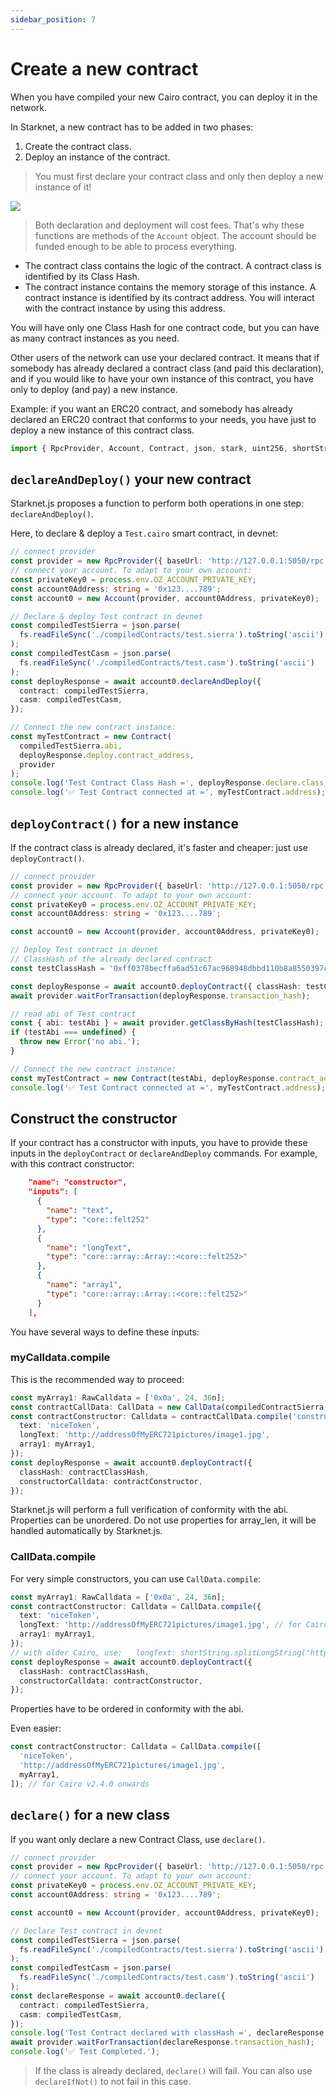 ```yaml
---
sidebar_position: 7
---
```


# Create a new contract

When you have compiled your new Cairo contract, you can deploy it in the network.

In Starknet, a new contract has to be added in two phases:

1. Create the contract class.
2. Deploy an instance of the contract.

> You must first declare your contract class and only then deploy a new instance of it!

![](./pictures/createContract.png)

> Both declaration and deployment will cost fees. That's why these functions are methods of the `Account` object. The account should be funded enough to be able to process everything.

- The contract class contains the logic of the contract. A contract class is identified by its Class Hash.
- The contract instance contains the memory storage of this instance. A contract instance is identified by its contract address. You will interact with the contract instance by using this address.

You will have only one Class Hash for one contract code, but you can have as many contract instances as you need.

Other users of the network can use your declared contract. It means that if somebody has already declared a contract class (and paid this declaration), and if you would like to have your own instance of this contract, you have only to deploy (and pay) a new instance.

Example: if you want an ERC20 contract, and somebody has already declared an ERC20 contract that conforms to your needs, you have just to deploy a new instance of this contract class.

```typescript
import { RpcProvider, Account, Contract, json, stark, uint256, shortString } from 'starknet';
```

## `declareAndDeploy()` your new contract

Starknet.js proposes a function to perform both operations in one step: `declareAndDeploy()`.

Here, to declare & deploy a `Test.cairo` smart contract, in devnet:

```typescript
// connect provider
const provider = new RpcProvider({ baseUrl: 'http://127.0.0.1:5050/rpc' });
// connect your account. To adapt to your own account:
const privateKey0 = process.env.OZ_ACCOUNT_PRIVATE_KEY;
const account0Address: string = '0x123....789';
const account0 = new Account(provider, account0Address, privateKey0);

// Declare & deploy Test contract in devnet
const compiledTestSierra = json.parse(
  fs.readFileSync('./compiledContracts/test.sierra').toString('ascii')
);
const compiledTestCasm = json.parse(
  fs.readFileSync('./compiledContracts/test.casm').toString('ascii')
);
const deployResponse = await account0.declareAndDeploy({
  contract: compiledTestSierra,
  casm: compiledTestCasm,
});

// Connect the new contract instance:
const myTestContract = new Contract(
  compiledTestSierra.abi,
  deployResponse.deploy.contract_address,
  provider
);
console.log('Test Contract Class Hash =', deployResponse.declare.class_hash);
console.log('✅ Test Contract connected at =', myTestContract.address);
```

## `deployContract()` for a new instance

If the contract class is already declared, it's faster and cheaper: just use `deployContract()`.

```typescript
// connect provider
const provider = new RpcProvider({ baseUrl: 'http://127.0.0.1:5050/rpc' });
// connect your account. To adapt to your own account:
const privateKey0 = process.env.OZ_ACCOUNT_PRIVATE_KEY;
const account0Address: string = '0x123....789';

const account0 = new Account(provider, account0Address, privateKey0);

// Deploy Test contract in devnet
// ClassHash of the already declared contract
const testClassHash = '0xff0378becffa6ad51c67ac968948dbbd110b8a8550397cf17866afebc6c17d';

const deployResponse = await account0.deployContract({ classHash: testClassHash });
await provider.waitForTransaction(deployResponse.transaction_hash);

// read abi of Test contract
const { abi: testAbi } = await provider.getClassByHash(testClassHash);
if (testAbi === undefined) {
  throw new Error('no abi.');
}

// Connect the new contract instance:
const myTestContract = new Contract(testAbi, deployResponse.contract_address, provider);
console.log('✅ Test Contract connected at =', myTestContract.address);
```

## Construct the constructor

If your contract has a constructor with inputs, you have to provide these inputs in the `deployContract` or `declareAndDeploy` commands.
For example, with this contract constructor:

```json
    "name": "constructor",
    "inputs": [
      {
        "name": "text",
        "type": "core::felt252"
      },
      {
        "name": "longText",
        "type": "core::array::Array::<core::felt252>"
      },
      {
        "name": "array1",
        "type": "core::array::Array::<core::felt252>"
      }
    ],
```

You have several ways to define these inputs:

### myCalldata.compile

This is the recommended way to proceed:

```typescript
const myArray1: RawCalldata = ['0x0a', 24, 36n];
const contractCallData: CallData = new CallData(compiledContractSierra.abi);
const contractConstructor: Calldata = contractCallData.compile('constructor', {
  text: 'niceToken',
  longText: 'http://addressOfMyERC721pictures/image1.jpg',
  array1: myArray1,
});
const deployResponse = await account0.deployContract({
  classHash: contractClassHash,
  constructorCalldata: contractConstructor,
});
```

Starknet.js will perform a full verification of conformity with the abi. Properties can be unordered. Do not use properties for array_len, it will be handled automatically by Starknet.js.

### CallData.compile

For very simple constructors, you can use `CallData.compile`:

```typescript
const myArray1: RawCalldata = ['0x0a', 24, 36n];
const contractConstructor: Calldata = CallData.compile({
  text: 'niceToken',
  longText: 'http://addressOfMyERC721pictures/image1.jpg', // for Cairo v2.4.0 onwards
  array1: myArray1,
});
// with older Cairo, use:   longText: shortString.splitLongString("http://addressOfMyERC721pictures/image1.jpg"),
const deployResponse = await account0.deployContract({
  classHash: contractClassHash,
  constructorCalldata: contractConstructor,
});
```

Properties have to be ordered in conformity with the abi.

Even easier:

```typescript
const contractConstructor: Calldata = CallData.compile([
  'niceToken',
  'http://addressOfMyERC721pictures/image1.jpg',
  myArray1,
]); // for Cairo v2.4.0 onwards
```

## `declare()` for a new class

If you want only declare a new Contract Class, use `declare()`.

```typescript
// connect provider
const provider = new RpcProvider({ baseUrl: 'http://127.0.0.1:5050/rpc' });
// connect your account. To adapt to your own account:
const privateKey0 = process.env.OZ_ACCOUNT_PRIVATE_KEY;
const account0Address: string = '0x123....789';

const account0 = new Account(provider, account0Address, privateKey0);

// Declare Test contract in devnet
const compiledTestSierra = json.parse(
  fs.readFileSync('./compiledContracts/test.sierra').toString('ascii')
);
const compiledTestCasm = json.parse(
  fs.readFileSync('./compiledContracts/test.casm').toString('ascii')
);
const declareResponse = await account0.declare({
  contract: compiledTestSierra,
  casm: compiledTestCasm,
});
console.log('Test Contract declared with classHash =', declareResponse.class_hash);
await provider.waitForTransaction(declareResponse.transaction_hash);
console.log('✅ Test Completed.');
```

> If the class is already declared, `declare()` will fail. You can also use `declareIfNot()` to not fail in this case.
